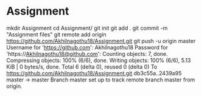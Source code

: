 # Assignment
mkdir Assignment
cd Assignment/
git init
git add .
git commit -m "Assignment files"
git remote add origin https://github.com/Akhilnagothu18/Assignment.git
git push -u origin master
Username for 'https://github.com': Akhilnagothu18
Password for 'https://Akhilnagothu18@github.com':
Counting objects: 7, done.
Compressing objects: 100% (6/6), done.
Writing objects: 100% (6/6), 5.13 KiB | 0 bytes/s, done.
Total 6 (delta 0), reused 0 (delta 0)
To https://github.com/Akhilnagothu18/Assignment.git
   db3c55a..2439a95  master -> master
Branch master set up to track remote branch master from origin.




